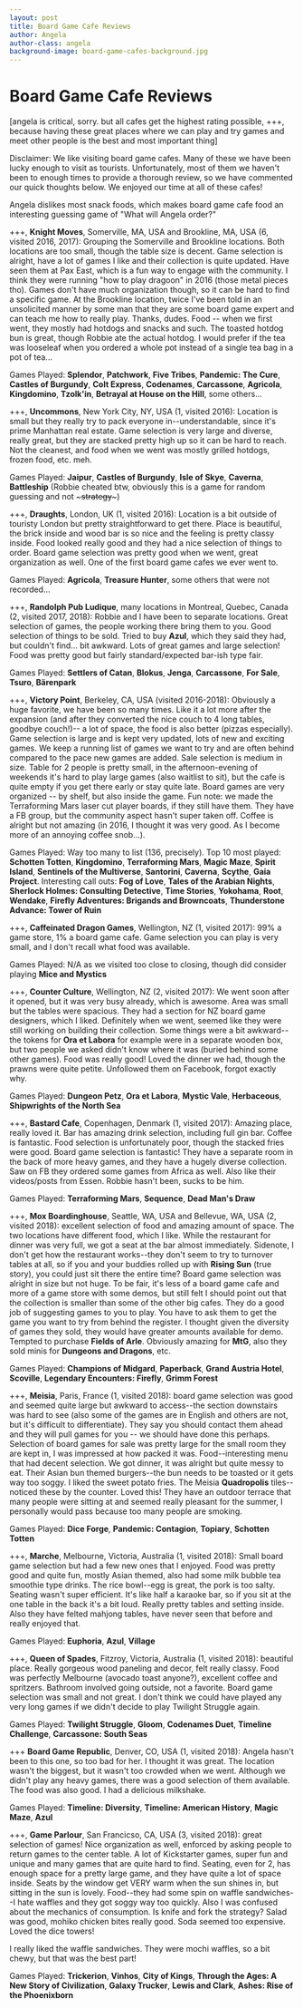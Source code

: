 ```yaml
---
layout: post
title: Board Game Cafe Reviews
author: Angela
author-class: angela
background-image: board-game-cafes-background.jpg
---
```


# Board Game Cafe Reviews

[angela is critical, sorry. but all cafes get the highest rating possible, +++, because having these great places where we can play and try games and meet other people is the best and most important thing]

Disclaimer: We like visiting board game cafes.
Many of these we have been lucky enough to visit as tourists.
Unfortunately, most of them we haven't been to enough times to provide a thorough review, so we have commented our quick thoughts below.
We enjoyed our time at all of these cafes!

<div class="robbie">
<p>
Angela dislikes most snack foods, which makes board game cafe food an interesting guessing game of "What will Angela order?"
</p>
</div>

+++, **Knight Moves**, Somerville, MA, USA and Brookline, MA, USA (6, visited 2016, 2017):
Grouping the Somerville and Brookline locations.
Both locations are too small, though the table size is decent.
Game selection is alright, have a lot of games I like and their collection is quite updated. Have seen them at Pax East, which is a fun way to engage with the community. I think they were running "how to play dragoon" in 2016 (those metal pieces tho).
Games don't have much organization though, so it can be hard to find a specific game.
At the Brookline location, twice I've been told in an unsolicited manner by some man that they are some board game expert and can teach me how to really play.
Thanks, dudes.
Food -- when we first went, they mostly had hotdogs and snacks and such.
The toasted hotdog bun is great, though Robbie ate the actual hotdog.
I would prefer if the tea was looseleaf when you ordered a whole pot instead of a single tea bag in a pot of tea...

Games Played: **Splendor**, **Patchwork**, **Five Tribes**, **Pandemic: The Cure**, **Castles of Burgundy**, **Colt Express**, **Codenames**, **Carcassone**, **Agricola**, **Kingdomino**, **Tzolk'in**, **Betrayal at House on the Hill**, some others...

+++, **Uncommons**, New York City, NY, USA (1, visited 2016):
Location is small but they really try to pack everyone in--understandable, since it's prime Manhattan real estate.
Game selection is very large and diverse, really great, but they are stacked pretty high up so it can be hard to reach.
Not the cleanest, and food when we went was mostly grilled hotdogs, frozen food, etc. meh.

Games Played: **Jaipur**, **Castles of Burgundy**, **Isle of Skye**, **Caverna**, **Battleship** (Robbie cheated btw, obviously this is a game for random guessing and not ~~~strategy~~~)

+++, **Draughts**, London, UK (1, visited 2016):
Location is a bit outside of touristy London but pretty straightforward to get there.
Place is beautiful, the brick inside and wood bar is so nice and the feeling is pretty classy inside.
Food looked really good and they had a nice selection of things to order.
Board game selection was pretty good when we went, great organization as well.
One of the first board game cafes we ever went to.

Games Played: **Agricola**, **Treasure Hunter**, some others that were not recorded...

+++, **Randolph Pub Ludique**, many locations in Montreal, Quebec, Canada (2, visited 2017, 2018):
Robbie and I have been to separate locations.
Great selection of games, the people working there bring them to you.
Good selection of things to be sold.
Tried to buy **Azul**, which they said they had, but couldn't find... bit awkward.
Lots of great games and large selection!
Food was pretty good but fairly standard/expected bar-ish type fair.

Games Played: **Settlers of Catan**, **Blokus**, **Jenga**, **Carcassone**, **For Sale**, **Tsuro**, **Bärenpark**

+++, **Victory Point**, Berkeley, CA, USA (visited 2016-2018): Obviously a huge favorite, we have been so many times. Like it a lot more after the expansion (and after they converted the nice couch to 4 long tables, goodbye couch!)-- a lot of space, the food is also better (pizzas especially). Game selection is large and is kept very updated, lots of new and exciting games. We keep a running list of games we want to try and are often behind compared to the pace new games are added. Sale selection is medium in size. Table for 2 people is pretty small, in the afternoon-evening of weekends it's hard to play large games (also waitlist to sit), but the cafe is quite empty if you get there early or stay quite late. Board games are very organized -- by shelf, but also inside the game. Fun note: we made the Terraforming Mars laser cut player boards, if they still have them. They have a FB group, but the community aspect hasn't super taken off. Coffee is alright but not amazing (in 2016, I thought it was very good. As I become more of an annoying coffee snob...).

Games Played: Way too many to list (136, precisely).
Top 10 most played: **Schotten Totten**, **Kingdomino**, **Terraforming Mars**, **Magic Maze**, **Spirit Island**, **Sentinels of the Multiverse**, **Santorini**, **Caverna**, **Scythe**, **Gaia Project**.
Interesting call outs: **Fog of Love**, **Tales of the Arabian Nights**, **Sherlock Holmes: Consulting Detective**, **Time Stories**, **Yokohama**, **Root**, **Wendake**, **Firefly Adventures: Brigands and Browncoats**, **Thunderstone Advance: Tower of Ruin**

+++, **Caffeinated Dragon Games**, Wellington, NZ (1, visited 2017):
99% a game store, 1% a board game cafe.
Game selection you can play is very small, and I don't recall what food was available.

Games Played: N/A as we visited too close to closing, though did consider playing **Mice and Mystics**

+++, **Counter Culture**, Wellington, NZ (2, visited 2017):
We went soon after it opened, but it was very busy already, which is awesome.
Area was small but the tables were spacious.
They had a section for NZ board game designers, which I liked.
Definitely when we went, seemed like they were still working on building their collection.
Some things were a bit awkward--the tokens for **Ora et Labora** for example were in a separate wooden box, but two people we asked didn't know where it was (buried behind some other games).
Food was really good!
Loved the dinner we had, though the prawns were quite petite.
Unfollowed them on Facebook, forgot exactly why.

Games Played: **Dungeon Petz**, **Ora et Labora**, **Mystic Vale**, **Herbaceous**, **Shipwrights of the North Sea**

+++, **Bastard Cafe**, Copenhagen, Denmark (1, visited 2017):
Amazing place, really loved it.
Bar has amazing drink selection, including full gin bar.
Coffee is fantastic.
Food selection is unfortunately poor, though the stacked fries were good.
Board game selection is fantastic!
They have a separate room in the back of more heavy games, and they have a hugely diverse collection.
Saw on FB they ordered some games from Africa as well.
Also like their videos/posts from Essen.
Robbie hasn't been, sucks to be him.

Games Played: **Terraforming Mars**, **Sequence**, **Dead Man's Draw**

+++, **Mox Boardinghouse**, Seattle, WA, USA and Bellevue, WA, USA (2, visited 2018):
excellent selection of food and amazing amount of space. The two locations have different food, which I like.
While the restaurant for dinner was very full, we got a seat at the bar almost immediately.
Sidenote, I don't get how the restaurant works--they don't seem to try to turnover tables at all, so if you and your buddies rolled up with **Rising Sun** (true story), you could just sit there the entire time?
Board game selection was alright in size but not huge.
To be fair, it's less of a board game cafe and more of a game store with some demos, but still felt I should point out that the collection is smaller than some of the other big cafes.
They do a good job of suggesting games to you to play. You have to ask them to get the game you want to try from behind the register.
I thought given the diversity of games they sold, they would have greater amounts available for demo.
Tempted to purchase **Fields of Arle**.
Obviously amazing for **MtG**, also they sold minis for **Dungeons and Dragons**, etc.

Games Played: **Champions of Midgard**, **Paperback**, **Grand Austria Hotel**, **Scoville**, **Legendary Encounters: Firefly**, **Grimm Forest**

+++, **Meisia**, Paris, France (1, visited 2018):
board game selection was good and seemed quite large but awkward to access--the section downstairs was hard to see (also some of the games are in English and others are not, but it's difficult to differentiate).
They say you should contact them ahead and they will pull games for you -- we should have done this perhaps.
Selection of board games for sale was pretty large for the small room they are kept in, I was impressed at how packed it was.
Food--interesting menu that had decent selection. We got dinner, it was alright but quite messy to eat.
Their Asian bun themed burgers--the bun needs to be toasted or it gets way too soggy. I liked the sweet potato fries.
The Meisia **Quadropolis** tiles-- noticed these by the counter. Loved this!
They have an outdoor terrace that many people were sitting at and seemed really pleasant for the summer, I personally would pass because too many people are smoking.

Games Played: **Dice Forge**, **Pandemic: Contagion**, **Topiary**, **Schotten Totten**

+++, **Marche**, Melbourne, Victoria, Australia (1, visited 2018):
Small board game selection but had a few new ones that I enjoyed.
Food was pretty good and quite fun, mostly Asian themed, also had some milk bubble tea smoothie type drinks.
The rice bowl--egg is great, the pork is too salty.
Seating wasn't super efficient.
It's like half a karaoke bar, so if you sit at the one table in the back it's a bit loud.
Really pretty tables and setting inside. Also they have felted mahjong tables, have never seen that before and really enjoyed that.

Games Played: **Euphoria**, **Azul**, **Village**

+++, **Queen of Spades**, Fitzroy, Victoria, Australia (1, visited 2018):
beautiful place.
Really gorgeous wood paneling and decor, felt really classy.
Food was perfectly Melbourne (avocado toast anyone?), excellent coffee and spritzers.
Bathroom involved going outside, not a favorite.
Board game selection was small and not great.
I don't think we could have played any very long games if we didn't decide to play Twilight Struggle again.

Games Played: **Twilight Struggle**, **Gloom**, **Codenames Duet**, **Timeline Challenge**, **Carcassone: South Seas**

<div class= "robbie">
<p>
+++ <b>Board Game Republic</b>, Denver, CO, USA (1, visited 2018):
Angela hasn't been to this one, so too bad for her.
I thought it was great.
The location wasn't the biggest, but it wasn't too crowded when we went.
Although we didn't play any heavy games, there was a good selection of them available.
The food was also good.
I had a delicious milkshake.
</p>
</div>

Games Played: **Timeline: Diversity**, **Timeline: American History**, **Magic Maze**, **Azul**

+++, **Game Parlour**, San Francicso, CA, USA (3, visited 2018):
great selection of games!
Nice organization as well, enforced by asking people to return games to the center table.
A lot of Kickstarter games, super fun and unique and many games that are quite hard to find.
Seating, even for 2, has enough space for a pretty large game, and they have quite a lot of space inside.
Seats by the window get VERY warm when the sun shines in, but sitting in the sun is lovely.
Food--they had some spin on waffle sandwiches--I hate waffles and they got soggy way too quickly.
Also I was confused about the mechanics of consumption.
Is knife and fork the strategy?
Salad was good, mohiko chicken bites really good.
Soda seemed too expensive.
Loved the dice towers!

<div class="robbie">
<p>
I really liked the waffle sandwiches.
They were mochi waffles, so a bit chewy, but that was the best part!
</p>
</div>

Games Played: **Trickerion**, **Vinhos**, **City of Kings**, **Through the Ages: A New Story of Civilization**, **Galaxy Trucker**, **Lewis and Clark**, **Ashes: Rise of the Phoenixborn**
